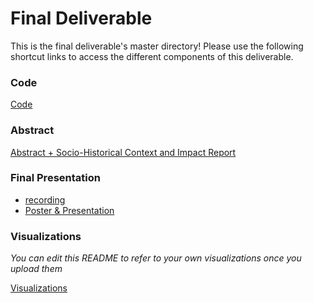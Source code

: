 # Final Deliverable
This is the final deliverable's master directory! Please use the following shortcut links to access the different components of this deliverable.

### Code ###
[Code](code/)<br/>

### Abstract ###
[Abstract + Socio-Historical Context and Impact Report](https://github.com/cs1951a-brown-spring-2022/Team-Name/blob/main/final_deliverable/Abstract%20%2B%20Socio-Historical%20Context%20and%20Impact%20Report.pdf)

### Final Presentation ###
- [recording](https://youtu.be/ugJWEJ7qKys)
- [Poster & Presentation](https://github.com/cs1951a-brown-spring-2022/Team-Name/tree/main/final_deliverable/poster)

### Visualizations ###
_You can edit this README to refer to your own visualizations once you upload them_

[Visualizations](visualizations)
